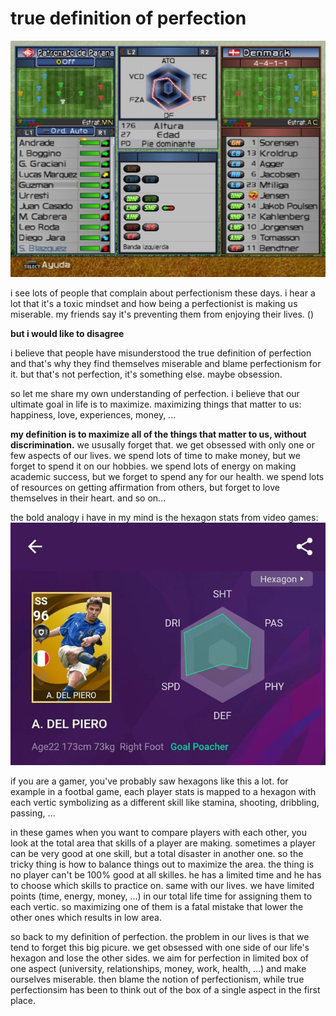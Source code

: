 # true definition of perfection

![pes-hexagon](../assets/pes-hexagon.jpg)

i see lots of people that complain about perfectionism these days. i hear a lot that it's a toxic mindset and how being a perfectionist is making us miserable. my friends say it's preventing them from enjoying their lives. ()

**but i would like to disagree**

i believe that people have misunderstood the true definition of perfection and that's why they find themselves miserable and blame perfectionism for it. but that's not perfection, it's something else. maybe obsession.

so let me share my own understanding of perfection.
i believe that our ultimate goal in life is to maximize. maximizing things that matter to us: happiness, love, experiences, money, ...

**my definition is to maximize all of the things that matter to us, without discrimination.**
we ususally forget that. we get obsessed with only one or few aspects of our lives. we spend lots of time to make money, but we forget to spend it on our hobbies. we spend lots of energy on making academic success, but we forget to spend any for our health. we spend lots of resources on getting affirmation from others, but forget to love themselves in their heart. and so on...

the bold analogy i have in my mind is the hexagon stats from video games:
![hexagon-stats-del-piero](../assets/hexagon-stats-del-piero.jpg)

if you are a gamer, you've probably saw hexagons like this a lot. for example in a footbal game, each player stats is mapped to a hexagon with each vertic symbolizing as a different skill like stamina, shooting, dribbling, passing, ...

in these games when you want to compare players with each other, you look at the total area that skills of a player are making. sometimes a player can be very good at one skill, but a total disaster in another one. so the tricky thing is how to balance things out to maximize the area. the thing is no player can't be 100% good at all skilles. he has a limited time and he has to choose which skills to practice on. same with our lives. we have limited points (time, energy, money, ...) in our total life time for assigning them to each vertic. so maximizing one of them is a fatal mistake that lower the other ones which results in low area.

so back to my definition of perfection. the problem in our lives is that we tend to forget this big picure. we get obsessed with one side of our life's hexagon and lose the other sides. we aim for perfection in limited box of one aspect (university, relationships, money, work, health, ...) and make ourselves miserable. then blame the notion of perfectionism, while true perfectionsim has been to think out of the box of a single aspect in the first place.